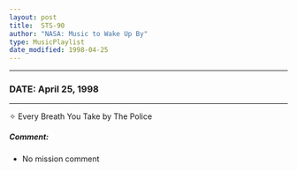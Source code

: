 ```yaml
---
layout: post
title:  STS-90
author: "NASA: Music to Wake Up By"
type: MusicPlaylist
date_modified: 1998-04-25
---
```


----
### DATE: April 25, 1998
----
✧ Every Breath You Take by The Police

##### Comment:
* No mission comment
